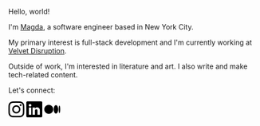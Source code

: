 Hello, world! 

I'm [Magda](https://magdahamilton.dev/), a software engineer based in New York City.

My primary interest is full-stack development and I'm currently working at [Velvet Disruption](https://velvetdisruption.com).

Outside of work, I'm interested in literature and art. I also write and make tech-related content.

Let's connect:

[![Instagram](https://github.com/magdhamilt/magdhamilt/blob/master/images/instagram.svg)](https://www.instagram.com/mhamilton.py/)
[![Instagram](https://github.com/magdhamilt/magdhamilt/blob/master/images/linkedin.svg)](https://www.linkedin.com/in/magdalenahamilton/)
[![Instagram](https://github.com/magdhamilt/magdhamilt/blob/master/images/medium.svg)](https://magdahamilton.medium.com/)
